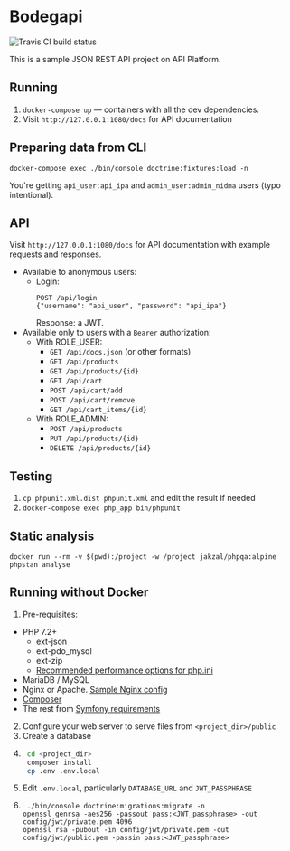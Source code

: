  # Bodegapi
 
 ![Travis CI build status](https://travis-ci.com/andrewmy/bodegapi.svg?branch=master)
 
 This is a sample JSON REST API project on API Platform.
 
 ## Running
 
 1. `docker-compose up` — containers with all the dev dependencies.
 2. Visit `http://127.0.0.1:1080/docs` for API documentation
 
 ## Preparing data from CLI
 
 `docker-compose exec ./bin/console doctrine:fixtures:load -n`
 
 You're getting `api_user:api_ipa` and `admin_user:admin_nidma` users (typo intentional).
 
 ## API
 
 Visit `http://127.0.0.1:1080/docs` for API documentation with example requests and responses.
 
 - Available to anonymous users:
   - Login:
   	 ```
     POST /api/login
     {"username": "api_user", "password": "api_ipa"}
     ```
     Response: a JWT.
 - Available only to users with a `Bearer` authorization:
   - With ROLE_USER:
     - `GET /api/docs.json` (or other formats)
     - `GET /api/products`
     - `GET /api/products/{id}`
     - `GET /api/cart`
     - `POST /api/cart/add`
     - `POST /api/cart/remove`
     - `GET /api/cart_items/{id}`
   - With ROLE_ADMIN:
     - `POST /api/products`
     - `PUT /api/products/{id}`
     - `DELETE /api/products/{id}`
 
 ## Testing
 
 1. `cp phpunit.xml.dist phpunit.xml` and edit the result if needed
2. `docker-compose exec php_app bin/phpunit`

## Static analysis

`docker run --rm -v $(pwd):/project -w /project jakzal/phpqa:alpine phpstan analyse`

## Running without Docker

1. Pre-requisites:
  - PHP 7.2+
    - ext-json
    - ext-pdo_mysql
    - ext-zip
    - [Recommended performance options for php.ini](./docker/php.ini)
  - MariaDB / MySQL
  - Nginx or Apache. [Sample Nginx config](./docker/etc/nginx/conf.d/default.conf)
  - [Composer](https://getcomposer.org)
  - The rest from [Symfony requirements](https://symfony.com/doc/4.0/reference/requirements.html)
2. Configure your web server to serve files from `<project_dir>/public`
3. Create a database
4. ```bash
    cd <project_dir>
    composer install
    cp .env .env.local
    ```
5. Edit `.env.local`, particularly `DATABASE_URL` and `JWT_PASSPHRASE`
6. ```
    ./bin/console doctrine:migrations:migrate -n
   openssl genrsa -aes256 -passout pass:<JWT_passphrase> -out config/jwt/private.pem 4096
   openssl rsa -pubout -in config/jwt/private.pem -out config/jwt/public.pem -passin pass:<JWT_passphrase>
   ```

